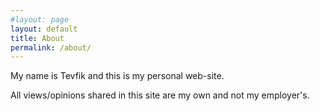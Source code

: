 ```yaml
---
#layout: page
layout: default
title: About
permalink: /about/
---
```


My name is Tevfik and this is my personal web-site.

All views/opinions shared in this site are my own and not my employer's.
